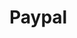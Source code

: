 <head>
        <script 
  src="https://www.paypal.com/sdk/js?client-id=BAAiquXOtLkBhoBcaBZmYCe4Y2N8r0iDIgY3qBNT4QsnZgif9RrL_hSkXqSuMd_rYXbLhJXX-TZvW7puso&components=hosted-buttons&disable-funding=venmo&currency=USD">
</script>

</head>

<body>
 <h1>Paypal</h1>
 
   <p><div id="paypal-container-YE62TE8AWLCL8"></div>
<script>
  paypal.HostedButtons({
    hostedButtonId: "YE62TE8AWLCL8",
  }).render("#paypal-container-YE62TE8AWLCL8")
</script>

</p>


  
</body>
